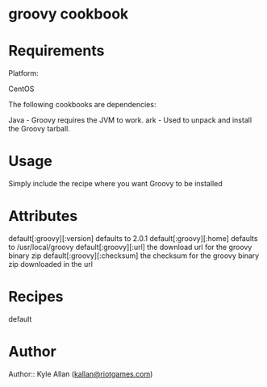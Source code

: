 # groovy cookbook

# Requirements

Platform:

CentOS

The following cookbooks are dependencies:

Java - Groovy requires the JVM to work.
ark - Used to unpack and install the Groovy tarball.

# Usage

Simply include the recipe where you want Groovy to be installed

# Attributes

default[:groovy][:version] defaults to 2.0.1
default[:groovy][:home] defaults to /usr/local/groovy
default[:groovy][:url] the download url for the groovy binary zip
default[:groovy][:checksum] the checksum for the groovy binary zip downloaded in the url

# Recipes

default

# Author

Author:: Kyle Allan (<kallan@riotgames.com>)
